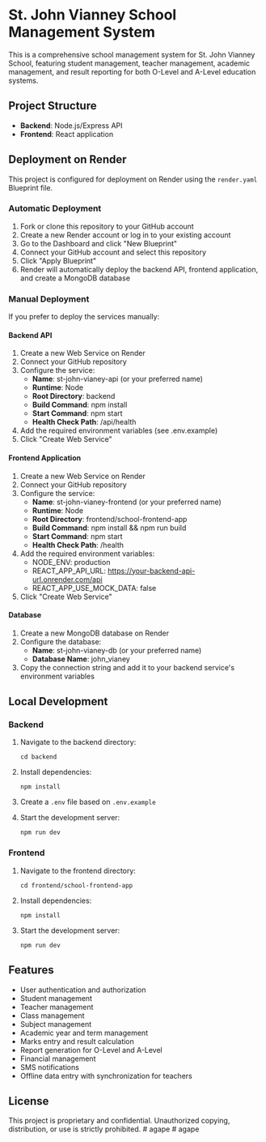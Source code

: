 # St. John Vianney School Management System

This is a comprehensive school management system for St. John Vianney School, featuring student management, teacher management, academic management, and result reporting for both O-Level and A-Level education systems.

## Project Structure

- **Backend**: Node.js/Express API
- **Frontend**: React application

## Deployment on Render

This project is configured for deployment on Render using the `render.yaml` Blueprint file.

### Automatic Deployment

1. Fork or clone this repository to your GitHub account
2. Create a new Render account or log in to your existing account
3. Go to the Dashboard and click "New Blueprint"
4. Connect your GitHub account and select this repository
5. Click "Apply Blueprint"
6. Render will automatically deploy the backend API, frontend application, and create a MongoDB database

### Manual Deployment

If you prefer to deploy the services manually:

#### Backend API

1. Create a new Web Service on Render
2. Connect your GitHub repository
3. Configure the service:
   - **Name**: st-john-vianey-api (or your preferred name)
   - **Runtime**: Node
   - **Root Directory**: backend
   - **Build Command**: npm install
   - **Start Command**: npm start
   - **Health Check Path**: /api/health
4. Add the required environment variables (see .env.example)
5. Click "Create Web Service"

#### Frontend Application

1. Create a new Web Service on Render
2. Connect your GitHub repository
3. Configure the service:
   - **Name**: st-john-vianey-frontend (or your preferred name)
   - **Runtime**: Node
   - **Root Directory**: frontend/school-frontend-app
   - **Build Command**: npm install && npm run build
   - **Start Command**: npm start
   - **Health Check Path**: /health
4. Add the required environment variables:
   - NODE_ENV: production
   - REACT_APP_API_URL: https://your-backend-api-url.onrender.com/api
   - REACT_APP_USE_MOCK_DATA: false
5. Click "Create Web Service"

#### Database

1. Create a new MongoDB database on Render
2. Configure the database:
   - **Name**: st-john-vianey-db (or your preferred name)
   - **Database Name**: john_vianey
3. Copy the connection string and add it to your backend service's environment variables

## Local Development

### Backend

1. Navigate to the backend directory:
   ```
   cd backend
   ```

2. Install dependencies:
   ```
   npm install
   ```

3. Create a `.env` file based on `.env.example`

4. Start the development server:
   ```
   npm run dev
   ```

### Frontend

1. Navigate to the frontend directory:
   ```
   cd frontend/school-frontend-app
   ```

2. Install dependencies:
   ```
   npm install
   ```

3. Start the development server:
   ```
   npm run dev
   ```

## Features

- User authentication and authorization
- Student management
- Teacher management
- Class management
- Subject management
- Academic year and term management
- Marks entry and result calculation
- Report generation for O-Level and A-Level
- Financial management
- SMS notifications
- Offline data entry with synchronization for teachers

## License

This project is proprietary and confidential. Unauthorized copying, distribution, or use is strictly prohibited.
#   a g a p e  
 #   a g a p e  
 